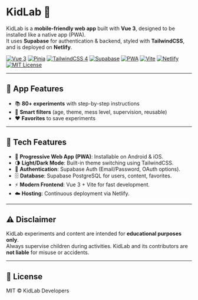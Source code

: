 # KidLab 🌟

KidLab is a **mobile-friendly web app** built with **Vue 3**, designed to be installed like a native app (PWA).  
It uses **Supabase** for authentication & backend, styled with **TailwindCSS**, and is deployed on **Netlify**.

[![Vue 3](https://img.shields.io/badge/Vue-3.x-42b883?logo=vue&logoColor=white)](https://vuejs.org/)
[![Pinia](https://img.shields.io/badge/Pinia-State%20Mgmt-794BC4?logo=pinia&logoColor=white)](https://pinia.vuejs.org/)
[![TailwindCSS 4](https://img.shields.io/badge/TailwindCSS-4.x-06B6D4?logo=tailwindcss&logoColor=white)](https://tailwindcss.com/)
[![Supabase](https://img.shields.io/badge/Supabase-DB-blue?logo=supabase&logoColor=white)](https://supabase.com/)
[![PWA](https://img.shields.io/badge/PWA-Progressive%20Web%20App-orange)](https://web.dev/progressive-web-apps/)
[![Vite](https://img.shields.io/badge/Vite-Bundler-cyan?logo=vite&logoColor=white)](https://vitejs.dev/)
[![Netlify](https://img.shields.io/badge/Netlify-Deploy-00C7B7?logo=netlify&logoColor=white)](https://www.netlify.com/)
[![MIT License](https://img.shields.io/badge/License-MIT-green)](https://opensource.org/licenses/MIT)

---

## 🚀 App Features
- 📚 **80+ experiments** with step-by-step instructions  
- 🔎 **Smart filters** (age, theme, mess level, supervision, reusable)  
- ❤️ **Favorites** to save experiments

---

## 🚀 Tech Features
- 📱 **Progressive Web App (PWA)**: Installable on Android & iOS.
- 🌗 **Light/Dark Mode**: Built-in theme switching using TailwindCSS.
- 🔑 **Authentication**: Supabase Auth (Email/Password, OAuth options).
- 🗄 **Database**: Supabase PostgreSQL for users, content, favorites.
- ⚡ **Modern Frontend**: Vue 3 + Vite for fast development.
- ☁️ **Hosting**: Continuous deployment via Netlify.

---

## ⚠️ Disclaimer
KidLab experiments and content are intended for **educational purposes only**.  
Always supervise children during activities. KidLab and its contributors are **not liable** for misuse or accidents.

---

## 📜 License
MIT © KidLab Developers
